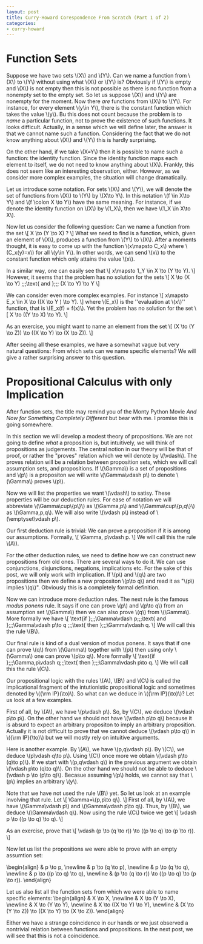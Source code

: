 ```yaml
---
layout: post
title: Curry-Howard Corespondence From Scratch (Part 1 of 2)
categories:
- curry-howard
---
```


# Function Sets

Suppose we have two sets \\(X\\) and \\(Y\\). Can we name a function from \\(X\\) to \\(Y\\) without
using what \\(X\\) or \\(Y\\) is? Obviously if \\(Y\\) is empty and \\(X\\) is not empty then this is not possible
as there is no function from a nonempty set to the empty set. So let us suppose \\(X\\) and \\(Y\\) are nonempty
for the moment. Now there *are* functions from \\(X\\) to \\(Y\\). For instance, for every element \\(y\in Y\\),
there is the constant function which takes the value \\(y\\). Bu this does not count because the problem is to *name* a
particular function, not to prove the existence of such functions. It looks difficult. Actually, in a sense
which we will define later, the answer is that we cannot name such a function. Considering the fact that we do not
know anything about \\(X\\)  and \\(Y\\) this is hardly surprising.

On the other hand, if we take \\(X=Y\\) then it is possible to name such a function: the identity function. Since
the identity function maps each element to itself, we do not need to know anything about \\(X\\). Frankly, this
does not seem like an interesting observation, either. However, as we consider more complex examples, the situation will
change dramatically.

Let us introduce some notation. For sets \\(X\\) and \\(Y\\), we will denote the set of functions from \\(X\\) to \\(Y\\)
by \\(X\to Y\\). In this notation \\(f \in X\to Y\\) and \\(f \colon X \to Y\\) have the same meaning. For instance,
if we denote the identity function on \\(X\\) by \\(1_X\\), then we have \\(1_X \in X\to X\\).

Now let us consider the following question: Can we name a function from the set
\\[
  X \to (Y \to X) ?
\\]
What we need to find is a function, which, given an element of \\(X\\), produces a function from \\(Y\\) to \\(X\\). After
a moments thought, it is easy to come up with the function \\(x\mapsto C_x\\) where \\(C_x(y)=x\\) for all \\(y\in Y\\). In
other words, we can send \\(x\\) to the constant function which only attains the value \\(x\\).

In a similar way, one can easily see that
\\[
  x\mapsto 1_Y \in X \to (Y \to Y).
\\]
However, it seems that the problem has no solution for the sets
\\[
  X \to (X \to Y) \;\;\;\text{ and }\;\;\; (X \to Y) \to Y
\\]

We can consider even more complex examples. For instance
\\[
  x\mapsto E_x \in X \to ((X \to Y ) \to Y).
\\]
where \\(E_x\\) is the ''evaluation at \\(x\\)'' function, that is \\(E_x(f) = f(x)\\).
Yet the problem has no solution for the set
\\[
  X \to ((Y \to X) \to Y).
\\]

As an exercise, you might want to name an element from the set
\\[
  (X \to (Y \to Z)) \to ((X \to Y) \to (X \to Z)).
\\]

After seeing all these examples, we have a somewhat vague but very natural questions:
From which sets can we name specific elements? We will give a rather surprising answer to this question.

# Propositional Calculus with only Implication
After function sets, the title may remind you of the Monty Python Movie *And Now for Something Completely Different*
but bear with me. I promise this is going somewhere.

In this section we will develop a modest theory of propositions. We are not going to define *what* a proposition is,
but intuitively, we will think of propositions as judgements. The central notion in our theory will be that of proof,
or rather the "proves" relation which we will denote by \\(\vdash\\). The proves relation will be a relation
between proposition sets, which we will call assumption sets, and propositions. If \\(\Gamma\\) is a set of
propositions and \\(p\\) is a propositon we will write \\(\Gamma\vdash p\\) to denote \\(\Gamma\\) proves \\(p\\).

Now we will list the properties we want \\(\vdash\\) to satisy. These properties will be our deduction rules. For
ease of notation we will abbreviate \\(\Gamma\cup\\{p\\}\\) as  \\(\Gamma,p\\) and \\(\Gamma\cup\\{p,q\\}\\) as \\(\Gamma,p,q\\).
We will also write \\(\vdash p\\) instead of \\(\emptyset\vdash p\\).

Our first deduction rule is trivial: We can prove a proposition if it is among our assumptions. Formally,
\\[
  \Gamma, p\vdash p.
\\]
We will call this the rule \\(A\\).

For the other deduction rules, we need to define how we can construct new propositions from old ones. There are
several ways to do it. We can use conjunctions, disjunctions, negations, implications etc. For the sake of this post, we
will only work with implication. If \\(p\\) and \\(q\\) are two propositions then we define a new propositon \\(p\to q\\)
and read it as "\\(p\\) implies \\(q\\)". Obviously this is a completely formal definition.

Now we can introduce more deduction rules. The next rule is the famous *modus ponens* rule. It says
if one can prove \\(p\\) and \\(p\to q\\) from an assumption set \\(\Gamma\\) then we can also prove \\(q\\) from \\(\Gamma\\).
More formally we have
\\[
  \text{if }\;\;\;\Gamma\vdash p\;\;\;\text{ and }\;\;\;\Gamma\vdash p\to q
  \;\;\;\text{ then }\;\;\;\Gamma\vdash q.
\\]
We will call this the rule \\(B\\).

Our final rule is kind of a dual version of modus ponens. It says that if one can prove \\(q\\) from \\(\Gamma\\) together
with \\(p\\) then using only \\(\Gamma\\) one can prove \\(p\to q\\). More formally
\\[
  \text{if }\;\;\;\Gamma,p\vdash q\;\;\;\text{ then }\;\;\;\Gamma\vdash p\to q.
\\]
We will call this the rule \\(C\\).

Our propositional logic with the rules \\(A\\), \\(B\\) and \\(C\\) is called the implicational fragment of the intutionistic propositional
logic and sometimes denoted by \\({\rm IP}(\to)\\). So what can we deduce in \\({\rm IP}(\to)\\)? Let us look at a few examples.

First of all, by \\(A\\), we have \\(p\vdash p\\). So, by \\(C\\), we deduce \\(\vdash p\to p\\). On the other hand we should not have
\\(\vdash p\to q\\) because it is absurd to expect an arbitrary propositon to imply an arbitrary proposition. Actually
it is not difficult to prove that we cannot deduce \\(\vdash p\to q\\) in \\({\rm IP}(\to)\\) but we will mostly rely on intuitive arguments.

Here is another example. By \\(A\\), we have \\(p,q\vdash p\\). By \\(C\\), we deduce \\(p\vdash q\to p\\). Using \\(C\\) once more we obtain
\\(\vdash p\to (q\to p)\\). If we start with \\(p,q\vdash q\\) in the previous argument we obtain \\(\vdash p\to (q\to q)\\).
On the other hand we should not be able to deduce \\(\vdash p \to (p\to q)\\). Becasue assuming \\(p\\) holds, we cannot
say that \\(p\\) implies an arbitrary \\(y\\).

Note that we have not used the rule \\(B\\) yet. So let us look at an example involving that rule. Let
\\[
  \Gamma=\\{p,p\to q\\}.
\\]
First of all, by \\(A\\), we have \\(\Gamma\vdash p\\) and \\(\Gamma\vdash p\to q\\). Thus, by \\(B\\), we deduce \\(\Gamma\vdash q\\).
Now using the rule \\(C\\) twice we get
\\[
  \vdash  p \to ((p \to q) \to q).
\\]

As an exercise, prove that
\\[
  \vdash
   (p \to (q \to r)) \to ((p \to q) \to (p \to r)).
\\]

Now let us list the propositions we were able to prove with an empty assumtion set:

\begin{align}
& p \to p, \newline
& p \to (q \to p), \newline
& p \to (q \to q), \newline
& p \to ((p \to q) \to q), \newline
& (p \to (q \to r)) \to ((p \to q) \to (p \to r)).
\end{align}

Let us also list all the function sets from which we were able to name specific elements:
\begin{align}
& X \to X, \newline
& X \to (Y \to X), \newline
& X \to (Y \to Y), \newline
& X \to ((X \to Y) \to Y), \newline
& (X \to (Y \to Z)) \to ((X \to Y) \to (X \to Z)).
\end{align}

Either we have a strange coincidence in our hands or we just observed a nontrivial relation between functions and
propositions. In the next post, we will see that this is not a coincidence.